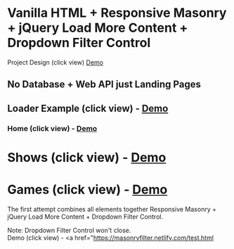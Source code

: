

# Vanilla HTML + Responsive Masonry + jQuery Load More Content + Dropdown Filter Control

Project Design (click view) <a href="https://github.com/lexxiave/masonryfilter/blob/master/design-mockup.pdf">Demo</a>

## No Database + Web API just Landing Pages

## Loader Example (click view) - <a href="https://masonryfilter.netlify.com/loader.html">Demo</a>

### Home (click view) - <a href="https://masonryfilter.netlify.com/home.html">Demo</a>

# Shows (click view) - <a href="https://masonryfilter.netlify.com/concert.html">Demo</a>

# Games (click view) - <a href="https://masonryfilter.netlify.com/sport.html">Demo</a>

The first attempt combines all elements together Responsive Masonry + jQuery Load More Content + Dropdown Filter Control.

Note: Dropdown Filter Control won't close.  
Demo (click view) - <a href="https://masonryfilter.netlify.com/test.html</a>





